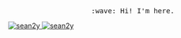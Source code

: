 <p align="center">
  <samp>
    :wave: Hi! I'm here.
  </samp>
</p>

<a href="https://github.com/anuraghazra/github-readme-stats">
    <img src="https://github-readme-stats.vercel.app/api/top-langs?username=sean2y&show_icons=true&locale=en&layout=compact" alt="sean2y" />
</a>
<a href="https://github.com/anuraghazra/convoychat">
    <img src="https://github-readme-stats.vercel.app/api?username=sean2y&show_icons=true&locale=en" alt="sean2y" />
</a>
